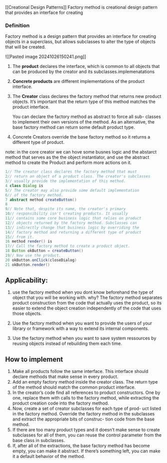[[Creational Design Patterns]]
Factory method is creational design pattern that provides an interface for creating 
### Definition
Factory method is a design pattern that provides an interface for creating objects in a superclass, but allows subclasses to alter the type of objects that will be created. 

![[Pasted image 20241026150241.png]]

1. The **product** declares the interface, which is common to all objects that can be produced by the creator and its subclasses.implemenatations
2. **Concrete products** are different implementations of the product interface.
3. The **Creator** class declares the factory method that returns
	new product objects. It’s important that the return type of this
	method matches the product interface.
	
	You can declare the factory method as abstract to force all sub-
	classes to implement their own versions of the method. As an
	alternative, the base factory method can return some default
	product type.
4. Concrete Creators override the base factory method so it
	returns a different type of product.


note:
in the core creator we can hove some busnes logic and the abstarct method that serves as the the object instantiator, and use the abstract method to create the Product and perform more actions on it.

```java
1// The creator class declares the factory method that must
2// return an object of a product class. The creator's subclasses
3// usually provide the implementation of this method.
4 class Dialog is
5// The creator may also provide some default implementation
6// of the factory method.
7 abstract method createButton()
8
9// Note that, despite its name, the creator's primary
10// responsibility isn't creating products. It usually 
11// contains some core business logic that relies on product
12// objects returned by the factory method. Subclasses can
13// indirectly change that business logic by overriding the
14// factory method and returning a different type of product
15// from it.
16 method render() is
17// Call the factory method to create a product object.
18 Button okButton = createButton()
19// Now use the product.
20 okButton.onClick(closeDialog)
21 okButton.render()
```

## Applicability:
1. use the factory method when you dont know beforehand the type of object that you will be working with.
   why?
   The factory method separates product construction from the code that actually uses the product, so its easier to extend the object creation independently of the code that uses those objects.
   
2. Use the factory method when you want to provide the users of your library or framework with a way to extend its internal components.
3. Use the factory method when you want to save system ressources by reusing objects instead of rebuilding them each time.

## How to implement 

1. Make all products follow the same interface. This interface
	should declare methods that make sense in every product.
2. Add an empty factory method inside the creator class. The
	return type of the method should match the common product
	interface.
3. In the creator’s code find all references to product constructors.
	One by one, replace them with calls to the factory method,
	while extracting the product creation code into the factory
	method.
4. Now, create a set of creator subclasses for each type of prod-
	uct listed in the factory method. Override the factory method
	in the subclasses and extract the appropriate bits of construc-
	tion code from the base method.
5. If there are too many product types and it doesn’t make sense
	to create subclasses for all of them, you can reuse the control
	parameter from the base class in subclasses.
6. If, after all of the extractions, the base factory method has
	become empty, you can make it abstract. If there’s something
	left, you can make it a default behavior of the method.

